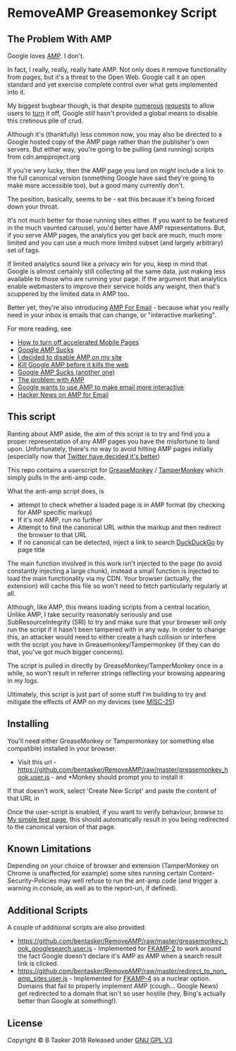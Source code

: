 RemoveAMP Greasemonkey Script
===============================


The Problem With AMP 
---------------------

Google loves [AMP](https://www.ampproject.org/ "AMP Project"). I don't.

In fact, I really, really, really hate AMP. Not only does it remove functionality from pages, but it's a threat to the Open Web. Google call it an open standard and yet exercise complete control over what gets implemented into it.

My biggest bugbear though, is that despite [numerous](https://productforums.google.com/forum/#!topic/webmasters/8ogdv04Cm-k) [requests](https://productforums.google.com/forum/#!topic/websearch/cQPpu_ee0Y8) to allow users to [turn](https://productforums.google.com/forum/#!topic/webmasters/da0szhOLB1I) it off, Google *still* hasn't provided a global means to disable this cretinous pile of crud.

Although it's (thankfully) less common now, you may also be directed to a Google hosted copy of the AMP page rather than the publisher's own servers. But either way, you're going to be pulling (and running) scripts from cdn.ampproject.org

If you're _very_ lucky, then the AMP page you land on _might_ include a link to the full canonical version (something Google have said they're going to make more accessible too), but a good many currently don't.

The position, basically, seems to be - eat this because it's being forced down your throat.

It's not much better for those running sites either. If you want to be featured in the much vaunted carousel, you'd better have AMP representations. But, if you serve AMP pages, the analytics you get back are much, much more limited and you can use a much more limited subset (and largely arbitrary) set of tags. 

If limited analytics sound like a privacy win for you, keep in mind that Google is almost certainly still collecting all the same data, just making less available to those who are running your page. If the argument that analytics enable webmasters to improve their service holds any weight, then that's scuppered by the limited data in AMP too.

Better yet, they're also introducing [AMP For Email](https://techcrunch.com/2018/02/13/amp-for-email-is-a-terrible-idea/) - because what you really need in your inbox is emails that can change, or "interactive marketing".

For more reading, see

* [How to turn off accelerated Mobile Pages](https://productforums.google.com/forum/#!topic/news/ixPneB4vpGk)
* [Google AMP Sucks](https://productforums.google.com/forum/#!topic/webmasters/z9HsohG0CVY;context-place=topicsearchin/webmasters/category$3Aaccelerated-mobile-pages-amp%7Csort:relevance%7Cspell:false)
* [I decided to disable AMP on my site](https://www.alexkras.com/i-decided-to-disable-amp-on-my-site/)
* [Kill Google AMP before it kills the web](https://www.theregister.co.uk/2017/05/19/open_source_insider_google_amp_bad_bad_bad/)
* [Google AMP Sucks (another one)](https://www.reddit.com/r/webdev/comments/5i6ybb/google_amp_sucks/)
* [The problem with AMP](https://80x24.net/post/the-problem-with-amp/)
* [Google wants to use AMP to make email more interactive](https://techcrunch.com/2018/02/13/google-wants-to-use-amp-to-make-email-more-interactive/)
* [Hacker News on AMP for Email](https://news.ycombinator.com/item?id=16372234)



This script
-------------

Ranting about AMP aside, the aim of this script is to try and find you a proper representation of any AMP pages you have the misfortune to land upon. Unfortunately, there's no way to avoid hitting AMP pages initially (especially now that [Twitter have decided it's better](https://searchengineland.com/twitter-ramps-amp-278300))

This repo contains a userscript for [GreaseMonkey](https://addons.mozilla.org/en-GB/firefox/addon/greasemonkey/) / [TamperMonkey](https://chrome.google.com/webstore/detail/tampermonkey/dhdgffkkebhmkfjojejmpbldmpobfkfo?hl=en) which simply pulls in the anti-amp code.

What the anti-amp script does, is 

* attempt to check whether a loaded page is in AMP format (by checking for AMP specific markup)
* If it's not AMP, run no further
* Attempt to find the canonical URL within the markup and then redirect the browser to that URL
* If no canonical can be detected, inject a link to search [DuckDuckGo](https://duckduckgo.com/) by page title

The main function involved in this work isn't injected to the page (to avoid constantly injecting a large chunk), instead a small function is injected to load the main functionality via my CDN. Your browser (actually, the extension) will cache this file so won't need to fetch particularly regularly at all.

Although, like AMP, this means loading scripts from a central location, Unlike AMP, I take security reasonably seriously and use SubResourceIntegrity (SRI) to try and make sure that your browser will only run the script if it hasn't been tampered with in any way. In order to change this, an attacker would need to either create a hash collision or interfere with the script you have in Greasemonkey/Tampermonkey (if they can do that, you've got much bigger concerns).

The script is pulled in directly by GreaseMonkey/TamperMonkey once in a while, so won't result in referrer strings reflecting your browsing appearing in my logs.

Ultimately, this script is just part of some stuff I'm building to try and mitigate the effects of AMP on my devices (see [MISC-25](https://projects.bentasker.co.uk/jira_projects/browse/MISC-25.html))



Installing
-----------

You'll need either GreaseMonkey or Tampermonkey (or something else compatible) installed in your browser.

* Visit this url - https://github.com/bentasker/RemoveAMP/raw/master/greasemonkey_hook.user.js - and *Monkey should prompt you to install it

If that  doesn't work, select 'Create New Script' and paste the content of that URL in

Once the user-script is enabled, if you want to verify behaviour, browse to [My simple test page](https://projectsstatic.bentasker.co.uk/MISC/MISC25/bad.html), this should automatically result in you being redirected to the canonical version of that page.




Known Limitations
------------------

Depending on your choice of browser and extension (TamperMonkey on Chrome is unaffected,for example) some sites running certain Content-Security-Policies may well refuse to run the ant-amp code (and trigger a warning in console, as well as to the report-uri, if defined).



Additional Scripts
--------------------

A couple of additional scripts are also provided:

* https://github.com/bentasker/RemoveAMP/raw/master/greasemonkey_hook_googlesearch.user.js - Implemented for [FKAMP-2](https://projects.bentasker.co.uk/jira_projects/browse/FKAMP-2.html) to work around the fact Google doesn't declare it's AMP as AMP when a search result link is clicked.
* https://github.com/bentasker/RemoveAMP/raw/master/redirect_to_non_amp_sites.user.js - Implemented for [FKAMP-4](https://projects.bentasker.co.uk/jira_projects/browse/FKAMP-4.html) as a nuclear option. Domains that fail to properly implement AMP (cough... Google News) get redirected to a domain that isn't so user hostile (hey, Bing's actually better than Google at something!).



License
--------

Copyright &copy; B Tasker 2018
Released under [GNU GPL V3](https://github.com/bentasker/RemoveAMP/blob/master/LICENSE)


